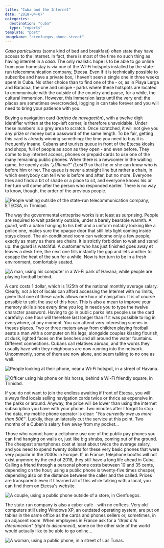 ```yaml
---
title: "Cuba and the Internet"
date: "2018-04-07"
categories:
  destination: "cuba"
  type: "reports"
template: "post"
imageName: "cienfuegos-phone-street"
---
```


_Casa particulares_ (some kind of bed and breakfast) often state they have access to the Internet. In fact, there is most of the time no such thing as having internet in a _casa_. The only realistic hope is to be able to go online from your homestay is via one of the Wi-Fi hotspots installed by the state-run telecommunication company, Etecsa. Even if it is technically possible to subscribe and have a private box, I haven't seen a single one in three weeks spent in Cuba. No other choice than to find one of the - or, as in Playa Larga and Baracoa, the one and unique - parks where these hotspots are located to communicate with the outside of the country and pause, for a while, the cultural immersion. However, this immersion lasts until the very end: the places are sometimes overcrowded, logging in can take forever and you will need to bring your patience with you.

Buying a navigation card (_tarjeta de navegaciòn_), with a twelve digit identifier written at the top-left corner, is therefore unavoidable. Under these numbers is a grey area to scratch. Once scratched, it will not give you any prize or money but a password of the same length. To be fair, getting this card is already winning something: the time you need to buy it is frequently insane. Cubans and tourists queue in front of the Etecsa kiosks and shops, full of people as soon as they open - and even before. They come to buy internet access, phones or prepaid cards to use one of the many remaining public phones. When there is a newcomer in the waiting game, he openly asks _"¿Último?" (Last?)_ so that he or she can know who is before him or her. The queue is never a straight line but rather a chain, in which everybody can tell who is before and after, but no more. Everyone tries and finds a bit of shade or a place to sit, and everyone knows his or her turn will come after the person who responded earlier. There is no way to know, though, the order of the previous people.

![People waiting outside of the state-run telecommunication company, ETECSA, in Trinidad.](../../../images/cuba/trinidad-etecsa.jpg "People waiting outside of ETECSA")

The way the governmental entreprise works is at least as surprising. People are required to wait patiently outside, under a barely bearable warmth. A guard, with a baton hanging to his belt and a uniform notably looking like a police one, makes sure the opaque door that still lets light coming inside stays closed. The air-conditioned room can welcome only a few people, exactly as many as there are chairs. It is strictly forbidden to wait and stand up: the guard is watchful. A customer who has just finished goes away et leaves a desk free, the next one fills instantly the gap and lets another to escape the heat of the sun for a while. Now is her turn to be in a fresh environment, comfortably seated.

![A man, using his computer in a Wi-Fi park of Havana, while people are playing football behind.](../../../images/cuba/havana-computer-park.jpg "A man on his computer")

A card costs 1 dollar, which is 1/25th of the national monthly average salary. Clearly, not a lot of locals can afford accessing the Internet with no limits, given that one of these cards allows one hour of navigation. It is of course possible to split the use of this hour. This is also a mean to improve your memory skills since every time you log in needs you to type the twelve character password. Having to go in public parks lets people use the card carefully: one hour will therefore last longer than if it was possible to log in everywhere, at any moment. You can attend very interesting scenes in theses places. Two or three meters away from children playing football seats a man with a computer on his legs; alongside couples kissing flourish, at dusk, lighted faces on the benches and all around the water fountains. Different connections. Cubans call relatives abroad, and the words they usually have with they neighbours are now running into the network. Uncommonly, some of them are now alone, and seem talking to no one as well.

![People looking at their phone, near a Wi-Fi hotspot, in a street of Havana.](../../../images/cuba/havana-phone-street.jpg "People looking at their phone")

![Officer using his phone on his horse, behind a Wi-Fi friendly square, in Trinidad.](../../../images/cuba/trinidad-phone-horse.jpg "Officer using his phone on his horse")

If you do not want to join the endless awaiting if front of Etecsa, you will always find locals selling navigation cards twice or thrice as expensive in the parks or around. Anyway, the price will be lower than using the internet subscription you have with your phone. Two minutes after I forgot to stop the data, my mobile phone operator is clear: _"You currently owe us more than 50€"_. Luckily, they unilaterally cut the service at this point. Two months of a Cuban's salary flew away from my pocket...

Those who cannot have a cellphone use one of the public pay phones you can find hanging on walls or, just like big shrubs, coming out of the ground. The cheapest smartphones cost at least about twice the average salary, and you need to spend twenty dollars for these very basic phones that were very popular in the 2000s in Europe. If, in France, telephone booths will not exist anymore by the end of 2018, they still have a long life ahead in Cuba. Calling a friend through a personal phone costs between 10 and 35 cents, depending on the hour; using a public phone is twenty-five times cheaper, depending also on the distance between the caller and the called. Prices are transparent: even if I learned all of this while talking with a local, you can find them on Etecsa's website.

![A couple, using a public phone outside of a store, in Cienfuegos.](../../../images/cuba/cienfuegos-phone-street.jpg "A couple, using a public phone")

The state-run company is also a cyber café - with no coffees. Very old computers still using Windows XP, an outdated operating system, are put on tables in the same office as the cards and phones sellers or, sometimes, in an adjacent room. When employees in France ask for a _"droit à la déconnexion" (right to disconnect)_, some on the other side of the world would actually like to be able to go online...

![A woman, using a public phone, in a street of Las Tunas.](../../../images/cuba/las-tunas-phone-street.jpg "A woman, using a public phone")
